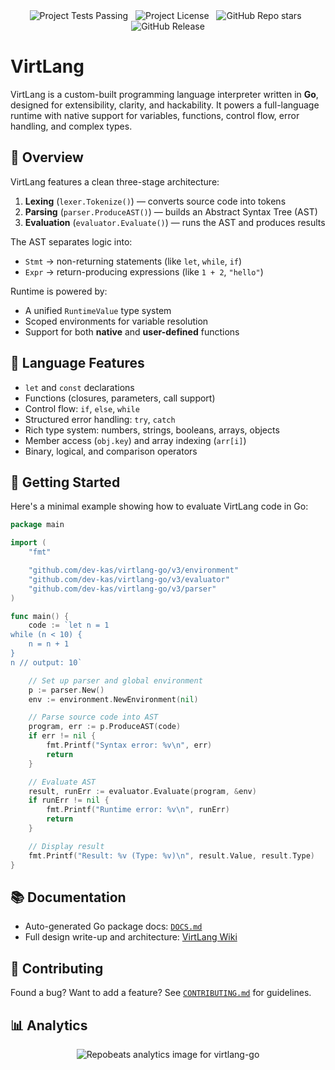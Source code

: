 <div align="center">
<!-- TEST_BADGE --><img src="https://img.shields.io/badge/tests-passing-%2318963e?style=for-the-badge&logo=textpattern&logoColor=%23ffffff&logoSize=32&label=tests&labelColor=%23034015&color=%2318963e&cacheSeconds=600" alt="Project Tests Passing"><!-- END_TEST_BADGE -->
&nbsp;
<img src="https://img.shields.io/github/license/dev-kas/virtlang-go?style=for-the-badge&logo=2fas&logoColor=%23ffffff&logoSize=64&labelColor=%23701e25&color=%23ab3841&cacheSeconds=6000" alt="Project License">
&nbsp;
<img src="https://img.shields.io/github/stars/dev-kas/virtlang-go?style=for-the-badge&logo=github&logoSize=64&labelColor=%231d6791&color=%233894c9" alt="GitHub Repo stars">
&nbsp;
<img src="https://img.shields.io/github/v/release/dev-kas/virtlang-go?sort=semver&display_name=release&style=for-the-badge&logo=verizon&labelColor=%23347039&color=%234dab55&cacheSeconds=600" alt="GitHub Release">
</div>

# VirtLang
VirtLang is a custom-built programming language interpreter written in **Go**, designed for extensibility, clarity, and hackability. It powers a full-language runtime with native support for variables, functions, control flow, error handling, and complex types.

## 🚀 Overview

VirtLang features a clean three-stage architecture:

1. **Lexing** (`lexer.Tokenize()`) — converts source code into tokens  
2. **Parsing** (`parser.ProduceAST()`) — builds an Abstract Syntax Tree (AST)  
3. **Evaluation** (`evaluator.Evaluate()`) — runs the AST and produces results

The AST separates logic into:
- `Stmt` → non-returning statements (like `let`, `while`, `if`)
- `Expr` → return-producing expressions (like `1 + 2`, `"hello"`)

Runtime is powered by:
- A unified `RuntimeValue` type system
- Scoped environments for variable resolution
- Support for both **native** and **user-defined** functions

## 🧠 Language Features

- `let` and `const` declarations
- Functions (closures, parameters, call support)
- Control flow: `if`, `else`, `while`
- Structured error handling: `try`, `catch`
- Rich type system: numbers, strings, booleans, arrays, objects
- Member access (`obj.key`) and array indexing (`arr[i]`)
- Binary, logical, and comparison operators

## 🧪 Getting Started

Here's a minimal example showing how to evaluate VirtLang code in Go:

```go
package main

import (
	"fmt"

	"github.com/dev-kas/virtlang-go/v3/environment"
	"github.com/dev-kas/virtlang-go/v3/evaluator"
	"github.com/dev-kas/virtlang-go/v3/parser"
)

func main() {
	code := `let n = 1
while (n < 10) {
	n = n + 1
}
n // output: 10`

	// Set up parser and global environment
	p := parser.New()
	env := environment.NewEnvironment(nil)

	// Parse source code into AST
	program, err := p.ProduceAST(code)
	if err != nil {
		fmt.Printf("Syntax error: %v\n", err)
		return
	}

	// Evaluate AST
	result, runErr := evaluator.Evaluate(program, &env)
	if runErr != nil {
		fmt.Printf("Runtime error: %v\n", runErr)
		return
	}

	// Display result
	fmt.Printf("Result: %v (Type: %v)\n", result.Value, result.Type)
}
```

## 📚 Documentation

* Auto-generated Go package docs: [`DOCS.md`](DOCS.md)
* Full design write-up and architecture: [VirtLang Wiki](https://deepwiki.com/dev-kas/virtlang-go)

## 🤝 Contributing

Found a bug? Want to add a feature? See [`CONTRIBUTING.md`](CONTRIBUTING.md) for guidelines.

## 📊 Analytics

<div align="center">
  <img src="https://repobeats.axiom.co/api/embed/09a765e0d0bf50cf5dcc409272f31b3c66aa4b7c.svg" title="Repobeats analytics image for virtlang-go" alt="Repobeats analytics image for virtlang-go">
</div>
